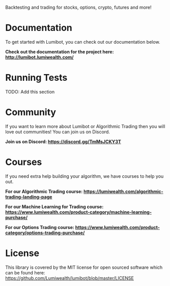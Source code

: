 Backtesting and trading for stocks, options, crypto, futures and more!

# Documentation

To get started with Lumibot, you can check out our documentation below.

**Check out the documentation for the project here: <http://lumibot.lumiwealth.com/>**

# Running Tests

TODO: Add this section

# Community

If you want to learn more about Lumibot or Algorithmic Trading then you will love out communities! You can join us on Discord.

**Join us on Discord: <https://discord.gg/TmMsJCKY3T>**

# Courses

If you need extra help building your algorithm, we have courses to help you out.

**For our Algorithmic Trading course: <https://lumiwealth.com/algorithmic-trading-landing-page>**

**For our Machine Learning for Trading course: <https://www.lumiwealth.com/product-category/machine-learning-purchase/>**

**For our Options Trading course: <https://www.lumiwealth.com/product-category/options-trading-purchase/>**

# License

This library is covered by the MIT license for open sourced software which can be found here: <https://github.com/Lumiwealth/lumibot/blob/master/LICENSE>
